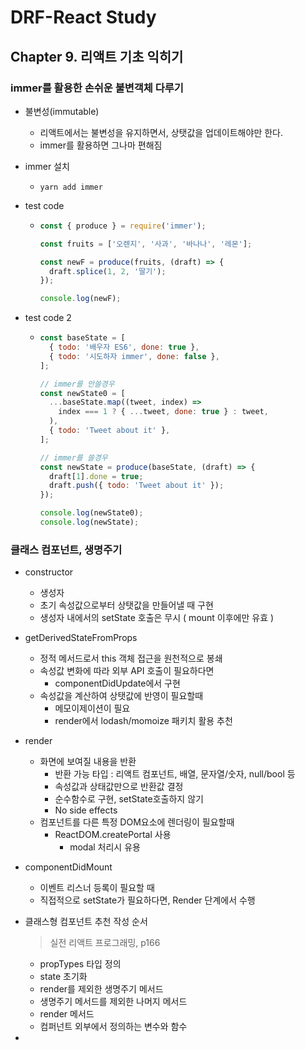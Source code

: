 # DRF-React Study

## Chapter 9. 리액트 기초 익히기

### immer를 활용한 손쉬운 불변객체 다루기

- 불변성(immutable)

  - 리액트에서는 불변성을 유지하면서, 상탯값을 업데이트해야만 한다.
  - immer를 활용하면 그나마 편해짐

- immer 설치

  - `yarn add immer`

- test code

  - ```javascript
    const { produce } = require('immer');
    
    const fruits = ['오렌지', '사과', '바나나', '레몬'];
    
    const newF = produce(fruits, (draft) => {
      draft.splice(1, 2, '딸기');
    });
    
    console.log(newF);
    ```

- test code 2

  - ```javascript
    const baseState = [
      { todo: '배우자 ES6', done: true },
      { todo: '시도하자 immer', done: false },
    ];
    
    // immer를 안쓸경우
    const newState0 = [
      ...baseState.map((tweet, index) =>
        index === 1 ? { ...tweet, done: true } : tweet,
      ),
      { todo: 'Tweet about it' },
    ];
    
    // immer를 쓸경우
    const newState = produce(baseState, (draft) => {
      draft[1].done = true;
      draft.push({ todo: 'Tweet about it' });
    });
    
    console.log(newState0);
    console.log(newState);
    ```

### 클래스 컴포넌트, 생명주기

- constructor

  - 생성자
  - 초기 속성값으로부터 상탯값을 만들어낼 때 구현
  - 생성자 내에서의 setState 호출은 무시 ( mount 이후에만 유효 )

- getDerivedStateFromProps

  - 정적 메서드로서 this 객체 접근을 원천적으로 봉쇄
  - 속성값 변화에 따라 외부 API 호출이 필요하다면
    - componentDidUpdate에서 구현
  - 속성값을 계산하여 상탯값에 반영이 필요할때
    - 메모이제이션이 필요
    - render에서 lodash/momoize 패키치 활용 추천

- render

  - 화면에 보여질 내용을 반환
    - 반환 가능 타입 : 리액트 컴포넌트, 배열, 문자열/숫자, null/bool 등
    - 속성값과 상태값만으로 반환값 결정
    - 순수함수로 구현, setState호출하지 않기
    - No side effects
  - 컴포넌트를 다른 특정 DOM요소에 렌더링이 필요할때
    - ReactDOM.createPortal 사용
      - modal 처리시 유용

- componentDidMount

  - 이벤트 리스너 등록이 필요할 때
  - 직접적으로 setState가 필요하다면, Render 단계에서 수행

- 클래스형 컴포넌트 추천 작성 순서

  > 실전 리액트 프로그래밍, p166

  - propTypes 타입 정의
  - state 초기화
  - render를 제외한 생명주기 메서드
  - 생명주기 메서드를 제외한 나머지 메서드
  - render 메서드
  - 컴퍼넌트 외부에서 정의하는 변수와 함수

- 